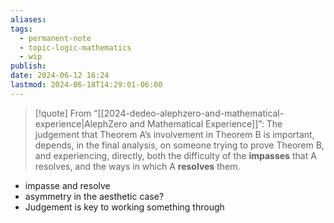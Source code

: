 ```yaml
---
aliases: 
tags:
  - permanent-note
  - topic-logic-mathematics
  - wip
publish: 
date: 2024-06-12 16:24
lastmod: 2024-06-18T14:29:01-06:00
---
```

>[!quote] From “[[2024-dedeo-alephzero-and-mathematical-experience|AlephZero and Mathematical Experience]]”:
>The judgement that Theorem A’s involvement in Theorem B is important, depends, in the final analysis, on someone trying to prove Theorem B, and experiencing, directly, both the difficulty of the **impasses** that A resolves, and the ways in which A **resolves** them.

- impasse and resolve
- asymmetry in the aesthetic case?
- Judgement is key to working something through